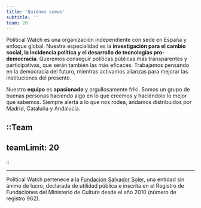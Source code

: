 ```yaml
---
title: 'Quiénes somos'
subtitle: ''
team: 20
---
```


<md-content>

Political Watch es una organización independiente con sede en España y enfoque global. Nuestra especialidad es la **investigación para el cambio social, la incidencia política y el desarrollo de tecnologías pro-democracia**. Queremos conseguir políticas públicas más transparentes y  participativas, que serán también las más eficaces. Trabajamos pensando en la democracia del futuro, mientras activamos alianzas para mejorar las instituciones del presente.

Nuestro **equipo** es **apasionado** y orgullosamente friki. Somos un grupo de buenas personas haciendo algo en lo que creemos y haciéndolo lo mejor que sabemos. Siempre alerta a lo que nos rodea, andamos distribuidos por Madrid, Cataluña y Andalucía.

</md-content>


::Team
---
teamLimit: 20
---
::

<md-content>

---

Political Watch pertenece a la [Fundación Salvador Soler](http://unmundosalvadorsoler.org), una entidad sin ánimo de lucro, declarada de utilidad pública e inscrita en el Registro de Fundaciones del Ministerio de Cultura desde el año 2010 (número de registro 962).

</md-content>
